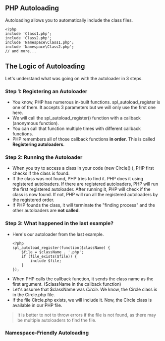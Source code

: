## PHP Autoloading  
Autoloading allows you to automatically include the class files.

```
<?php  
include 'Class1.php'; 
include 'Class2.php'; 
include 'Namespace\Class1.php'; 
include 'Namespace\Class2.php'; 
// and more...
```

## The Logic of Autoloading

Let's understand what was going on with the autoloader in 3 steps.

### Step 1: Registering an Autoloader

-   You know, PHP has numerous in-built functions.  spl_autoload_register  is one of them. It accepts 3  parameters but we will only use the first one here.
-   We will call the  spl_autoload_register()  function with a callback (anonymous function).
-   You can call that function multiple times with different callback functions.
-   PHP remembers all of those callback functions  **in order**. This is called  **Registering autoloaders**.

### Step 2: Running the Autoloader

-   When you try to access a class in your code (new Circle() ), PHP first checks if the class is found.
-   If the class was not found, PHP tries to find it. PHP does it using registered autoloaders. If there are registered autoloaders, PHP will run the first registered autoloader. After running it, PHP will check if the class is now found. If not, PHP will run all the registered autoloaders by the registered order.
-   If PHP founds the class, it will terminate the "finding process" and the other autoloaders are  **not called**.

### Step 3: What happened in the last example?

-   Here's our autoloader from the last example.
    ```
    <?php
    spl_autoload_register(function($className) {
    	$file = $className . '.php';
    	if (file_exists($file)) {
    		include $file;
    	}
    });
    ```
-   When PHP calls the callback function, it sends the class name as the first argument. ($className  in the callback function)
-   Let's assume that  $className  was  _Circle_. We know, the  Circle  class is in the  Circle.php  file.
-   If the file  Circle.php  exists, we will include it. Now, the  Circle  class is available in our PHP file.

> It is better to not to throw errors if the file is not found, as there may be multiple autoloaders to find the file.

### Namespace-Friendly Autoloading
